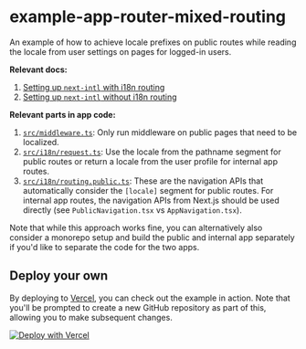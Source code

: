 # example-app-router-mixed-routing

An example of how to achieve locale prefixes on public routes while reading the locale from user settings on pages for logged-in users.

**Relevant docs:**

1. [Setting up `next-intl` with i18n routing](https://next-intl-docs.vercel.app/docs/getting-started/app-router/with-i18n-routing)
2. [Setting up `next-intl` without i18n routing](https://next-intl-docs.vercel.app/docs/getting-started/app-router/without-i18n-routing)

**Relevant parts in app code:**

1. [`src/middleware.ts`](./src/middleware.ts): Only run middleware on public pages that need to be localized.
2. [`src/i18n/request.ts`](./src/i18n/request.ts): Use the locale from the pathname segment for public routes or return a locale from the user profile for internal app routes.
3. [`src/i18n/routing.public.ts`](./src/i18n/routing.public.ts): These are the navigation APIs that automatically consider the `[locale]` segment for public routes. For internal app routes, the navigation APIs from Next.js should be used directly (see `PublicNavigation.tsx` vs `AppNavigation.tsx`).

Note that while this approach works fine, you can alternatively also consider a monorepo setup and build the public and internal app separately if you'd like to separate the code for the two apps.

## Deploy your own

By deploying to [Vercel](https://vercel.com), you can check out the example in action. Note that you'll be prompted to create a new GitHub repository as part of this, allowing you to make subsequent changes.

[![Deploy with Vercel](https://vercel.com/button)](https://vercel.com/new/clone?repository-url=https://github.com/amannn/next-intl/tree/main/examples/example-app-router-mixed-routing)
